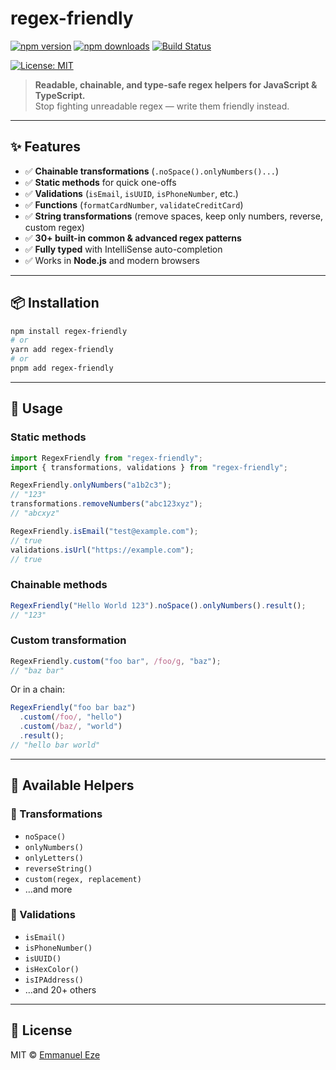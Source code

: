 # regex-friendly

[![npm version](https://img.shields.io/npm/v/regex-friendly.svg)](https://www.npmjs.com/package/regex-friendly)
[![npm downloads](https://img.shields.io/npm/dm/regex-friendly.svg)](https://www.npmjs.com/package/regex-friendly)
[![Build Status](https://img.shields.io/github/actions/workflow/status/ushnuel/regex-friendly/ci.yml?branch=main)](https://github.com/ushnuel/regex-friendly/actions)

[![License: MIT](https://img.shields.io/badge/License-MIT-yellow.svg)](LICENSE)

> **Readable, chainable, and type-safe regex helpers for JavaScript & TypeScript.**  
> Stop fighting unreadable regex — write them friendly instead.

---

## ✨ Features

- ✅ **Chainable transformations** (`.noSpace().onlyNumbers()...`)
- ✅ **Static methods** for quick one-offs
- ✅ **Validations** (`isEmail`, `isUUID`, `isPhoneNumber`, etc.)
- ✅ **Functions** (`formatCardNumber`, `validateCreditCard`)
- ✅ **String transformations** (remove spaces, keep only numbers, reverse, custom regex)
- ✅ **30+ built-in common & advanced regex patterns**
- ✅ **Fully typed** with IntelliSense auto-completion
- ✅ Works in **Node.js** and modern browsers

---

## 📦 Installation

```bash
npm install regex-friendly
# or
yarn add regex-friendly
# or
pnpm add regex-friendly
```

---

## 🚀 Usage

### Static methods

```ts
import RegexFriendly from "regex-friendly";
import { transformations, validations } from "regex-friendly";

RegexFriendly.onlyNumbers("a1b2c3");
// "123"
transformations.removeNumbers("abc123xyz");
// "abcxyz"

RegexFriendly.isEmail("test@example.com");
// true
validations.isUrl("https://example.com");
// true
```

### Chainable methods

```ts
RegexFriendly("Hello World 123").noSpace().onlyNumbers().result();
// "123"
```

### Custom transformation

```ts
RegexFriendly.custom("foo bar", /foo/g, "baz");
// "baz bar"
```

Or in a chain:

```ts
RegexFriendly("foo bar baz")
  .custom(/foo/, "hello")
  .custom(/baz/, "world")
  .result();
// "hello bar world"
```

---

## 🧩 Available Helpers

### 🔹 Transformations

- `noSpace()`
- `onlyNumbers()`
- `onlyLetters()`
- `reverseString()`
- `custom(regex, replacement)`
- …and more

### 🔹 Validations

- `isEmail()`
- `isPhoneNumber()`
- `isUUID()`
- `isHexColor()`
- `isIPAddress()`
- …and 20+ others

---

## 📜 License

MIT © [Emmanuel Eze](https://github.com/ushnuel)
